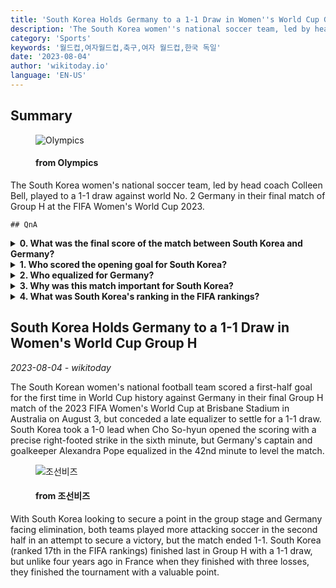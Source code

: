 ```yaml
---
title: 'South Korea Holds Germany to a 1-1 Draw in Women''s World Cup Group H'
description: 'The South Korea women''s national soccer team, led by head coach Colleen Bell, played to a 1-1 draw against world No. 2 Germany in their final match of Group H at the FIFA Women''s World Cup 2023.'
category: 'Sports'
keywords: '월드컵,여자월드컵,축구,여자 월드컵,한국 독일'
date: '2023-08-04'
author: 'wikitoday.io'
language: 'EN-US'
---
```


## Summary



<figure>
    <img src="https://img.olympicchannel.com/images/image/private/t_social_share_thumb/f_auto/primary/an8hsyg0rlbuy0cvbi32" alt="Olympics" />
    <figcaption>
        <h4> from Olympics</h4>
    </figcaption>
</figure>


The South Korea women's national soccer team, led by head coach Colleen Bell, played to a 1-1 draw against world No. 2 Germany in their final match of Group H at the FIFA Women's World Cup 2023.


    ## QnA

    
<details>
        <summary><b>0. What was the final score of the match between South Korea and Germany?</b></summary>
        The match ended in a 1-1 draw.
    </details>
    
<details>
        <summary><b>1. Who scored the opening goal for South Korea?</b></summary>
        Cho So-hyun scored the opening goal for South Korea.
    </details>
    
<details>
        <summary><b>2. Who equalized for Germany?</b></summary>
        Germany's captain and goalkeeper Alexandra Pope equalized for Germany.
    </details>
    
<details>
        <summary><b>3. Why was this match important for South Korea?</b></summary>
        South Korea was looking to secure a point in the group stage, and they finished the tournament with a valuable point.
    </details>
    
<details>
        <summary><b>4. What was South Korea's ranking in the FIFA rankings?</b></summary>
        South Korea was ranked 17th in the FIFA rankings.
    </details>
    


## South Korea Holds Germany to a 1-1 Draw in Women's World Cup Group H

_2023-08-04 - wikitoday_

The South Korean women's national football team scored a first-half goal for the first time in World Cup history against Germany in their final Group H match of the 2023 FIFA Women's World Cup at Brisbane Stadium in Australia on August 3, but conceded a late equalizer to settle for a 1-1 draw. South Korea took a 1-0 lead when Cho So-hyun opened the scoring with a precise right-footed strike in the sixth minute, but Germany's captain and goalkeeper Alexandra Pope equalized in the 42nd minute to level the match.


<figure>
    <img src="https://biz.chosun.com/resizer/LwAJb26bxlCQqjko_uBVir_Q5SM=/650x341/smart/cloudfront-ap-northeast-1.images.arcpublishing.com/chosunbiz/FJ2ZH42M2DYNMXRDD7JKH4KRGA.png" alt="조선비즈" />
    <figcaption>
        <h4> from 조선비즈</h4>
    </figcaption>
</figure>


With South Korea looking to secure a point in the group stage and Germany facing elimination, both teams played more attacking soccer in the second half in an attempt to secure a victory, but the match ended 1-1. South Korea (ranked 17th in the FIFA rankings) finished last in Group H with a 1-1 draw, but unlike four years ago in France when they finished with three losses, they finished the tournament with a valuable point.
